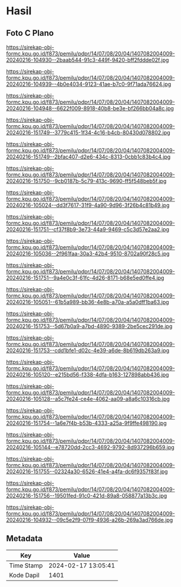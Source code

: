 # Hasil

## Foto C Plano

https://sirekap-obj-formc.kpu.go.id/f873/pemilu/pdpr/14/07/08/20/04/1407082004009-20240216-104930--2baab544-91c3-449f-9420-bff2fddde02f.jpg

https://sirekap-obj-formc.kpu.go.id/f873/pemilu/pdpr/14/07/08/20/04/1407082004009-20240216-104939--4b0e4034-9123-41ae-b7c0-9f71ada76624.jpg

https://sirekap-obj-formc.kpu.go.id/f873/pemilu/pdpr/14/07/08/20/04/1407082004009-20240216-104948--6622f009-8918-40b8-be3e-bf266bb04a8c.jpg

https://sirekap-obj-formc.kpu.go.id/f873/pemilu/pdpr/14/07/08/20/04/1407082004009-20240216-151749--3779c415-1f34-4c16-b4cb-80430d078802.jpg

https://sirekap-obj-formc.kpu.go.id/f873/pemilu/pdpr/14/07/08/20/04/1407082004009-20240216-151749--2bfac407-d2e6-434c-8313-0cbb1c83b4c4.jpg

https://sirekap-obj-formc.kpu.go.id/f873/pemilu/pdpr/14/07/08/20/04/1407082004009-20240216-151750--9cb0187b-5c79-413c-9690-ff5f548beb5f.jpg

https://sirekap-obj-formc.kpu.go.id/f873/pemilu/pdpr/14/07/08/20/04/1407082004009-20240216-105024--dd3f7617-31f9-4a90-9d96-3f26b4c81b49.jpg

https://sirekap-obj-formc.kpu.go.id/f873/pemilu/pdpr/14/07/08/20/04/1407082004009-20240216-151751--cf37f8b9-3e73-44a9-9469-c5c3d57e2aa2.jpg

https://sirekap-obj-formc.kpu.go.id/f873/pemilu/pdpr/14/07/08/20/04/1407082004009-20240216-105036--2f961faa-30a3-42b4-9510-8702a90f28c5.jpg

https://sirekap-obj-formc.kpu.go.id/f873/pemilu/pdpr/14/07/08/20/04/1407082004009-20240216-151751--9a4e0c3f-61fc-4d26-8171-b68e5ed0ffe4.jpg

https://sirekap-obj-formc.kpu.go.id/f873/pemilu/pdpr/14/07/08/20/04/1407082004009-20240216-105051--61b5a989-bb36-4e8b-a70a-a5a0dff1ba63.jpg

https://sirekap-obj-formc.kpu.go.id/f873/pemilu/pdpr/14/07/08/20/04/1407082004009-20240216-151753--5d67b0a9-a7bd-4890-9389-2be5cec291de.jpg

https://sirekap-obj-formc.kpu.go.id/f873/pemilu/pdpr/14/07/08/20/04/1407082004009-20240216-151753--cdd1bfe1-d02c-4e39-a6de-8b619db263a9.jpg

https://sirekap-obj-formc.kpu.go.id/f873/pemilu/pdpr/14/07/08/20/04/1407082004009-20240216-105120--e215bd56-f338-4dfa-b163-127898abb436.jpg

https://sirekap-obj-formc.kpu.go.id/f873/pemilu/pdpr/14/07/08/20/04/1407082004009-20240216-105128--a5c7fe24-ce4e-4062-aa09-a8a6c10316cb.jpg

https://sirekap-obj-formc.kpu.go.id/f873/pemilu/pdpr/14/07/08/20/04/1407082004009-20240216-151754--1a6e7f4b-b53b-4333-a25a-9f9ffe498190.jpg

https://sirekap-obj-formc.kpu.go.id/f873/pemilu/pdpr/14/07/08/20/04/1407082004009-20240216-105144--e78720dd-2cc3-4692-9792-8d937296b659.jpg

https://sirekap-obj-formc.kpu.go.id/f873/pemilu/pdpr/14/07/08/20/04/1407082004009-20240216-151755--02324a30-6526-41e4-a4fa-dc6f9357f83f.jpg

https://sirekap-obj-formc.kpu.go.id/f873/pemilu/pdpr/14/07/08/20/04/1407082004009-20240216-151756--19501fed-91c0-421d-89a8-058877a13b3c.jpg

https://sirekap-obj-formc.kpu.go.id/f873/pemilu/pdpr/14/07/08/20/04/1407082004009-20240216-104932--09c5e2f9-07f9-4936-a26b-269a3ad766de.jpg


## Metadata

| Key        | Value               |
| ---------- | ------------------- |
| Time Stamp | 2024-02-17 13:05:41 |
| Kode Dapil | 1401                |




